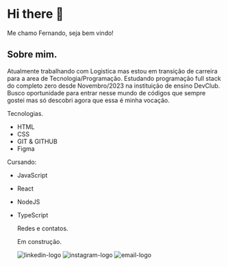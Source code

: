 <h1>Hi there 👋</h1>
Me chamo Fernando, seja bem vindo!

<h2>Sobre mim.</h2>

Atualmente trabalhando com Logistica mas estou em transição de carreira para a area de Tecnologia/Programação. 
Estudando programação full stack do completo zero desde Novembro/2023 na instituição de ensino DevClub.
Busco oportunidade para entrar nesse mundo de códigos que sempre gostei mas só descobri agora que essa é minha vocação.

Tecnologias.

- HTML
- CSS
- GIT & GITHUB
- Figma

Cursando:

- JavaScript
- React
- NodeJS
- TypeScript

  Redes e contatos.

  Em construção.

  <img src="https://img.shields.io/badge/LinkedIn-0077B5?style=for-the-badge&logo=linkedin&logoColor=white" alt="linkedin-logo">
  <img src="https://img.shields.io/badge/Instagram-E4405F?style=for-the-badge&logo=instagram&logoColor=white" alt="instagram-logo">
  <img src="https://img.shields.io/badge/Gmail-D14836?style=for-the-badge&logo=gmail&logoColor=white" alt="email-logo">
  




